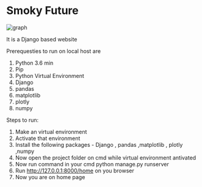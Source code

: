 # Smoky Future

![graph](https://github.com/Smoky-Future/Smoky-Future/blob/master/assets/graph.png)

It is a Django based website

Prerequesties to run on local host are 

1. Python 3.6 min
2. Pip
3. Python Virtual Environment
4. Django
5. pandas
6. matplotlib
7. plotly
8. numpy

Steps to run:
1. Make an virtual environment
2. Activate that environment
3. Install the following packages - Django , pandas ,matplotlib , plotly ,numpy
4. Now open the project folder on cmd while virtual environment antivated
5. Now run command in your cmd python manage.py runserver
6. Run http://127.0.0.1:8000/home on you browser
7. Now you are on home page
